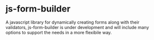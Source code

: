# js-form-builder



A javascript library for dynamically creating forms along with their validators, js-form-builder is under development and will include many options to support the needs in a more flexibile way.

